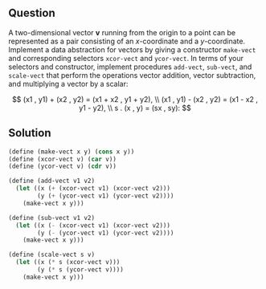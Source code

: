 Question
---
A two-dimensional vector **v** running from the origin to a point can be represented as a pair consisting of an $x$-coordinate and a $y$-coordinate. Implement a data abstraction for vectors by giving a constructor `make-vect` and corresponding selectors `xcor-vect` and `ycor-vect`. In terms of your selectors and constructor, implement procedures `add-vect`, `sub-vect`, and `scale-vect` that perform the operations vector addition, vector subtraction, and multiplying a vector by a scalar:

$$
    (x1 , y1) + (x2 , y2) = (x1 + x2 , y1 + y2), \\
    (x1 , y1) - (x2 , y2) = (x1 - x2 , y1 - y2), \\
    s . (x , y) = (sx , sy):
$$

Solution
---
```scheme
(define (make-vect x y) (cons x y))
(define (xcor-vect v) (car v))
(define (ycor-vect v) (cdr v))

(define (add-vect v1 v2)
  (let ((x (+ (xcor-vect v1) (xcor-vect v2)))
        (y (+ (ycor-vect v1) (ycor-vect v2))))
    (make-vect x y)))

(define (sub-vect v1 v2)
  (let ((x (- (xcor-vect v1) (xcor-vect v2)))
        (y (- (ycor-vect v1) (ycor-vect v2))))
    (make-vect x y)))

(define (scale-vect s v)
  (let ((x (* s (xcor-vect v)))
        (y (* s (ycor-vect v))))
    (make-vect x y)))
```